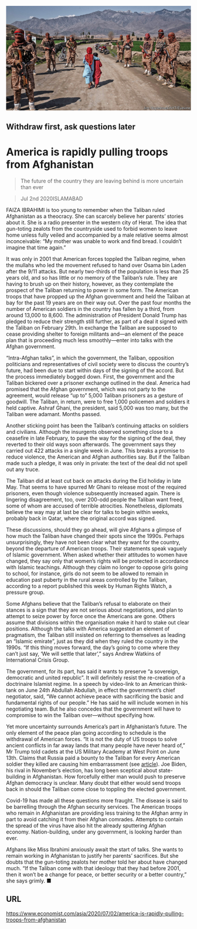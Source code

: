![](./images/20200704_ASP001_0.jpg)

## Withdraw first, ask questions later

# America is rapidly pulling troops from Afghanistan

> The future of the country they are leaving behind is more uncertain than ever

> Jul 2nd 2020ISLAMABAD

FAIZA IBRAHIMI is too young to remember when the Taliban ruled Afghanistan as a theocracy. She can scarcely believe her parents’ stories about it. She is a radio presenter in the western city of Herat. The idea that gun-toting zealots from the countryside used to forbid women to leave home unless fully veiled and accompanied by a male relative seems almost inconceivable: “My mother was unable to work and find bread. I couldn’t imagine that time again.”

It was only in 2001 that American forces toppled the Taliban regime, when the mullahs who led the movement refused to hand over Osama bin Laden after the 9/11 attacks. But nearly two-thirds of the population is less than 25 years old, and so has little or no memory of the Taliban’s rule. They are having to brush up on their history, however, as they contemplate the prospect of the Taliban returning to power in some form. The American troops that have propped up the Afghan government and held the Taliban at bay for the past 19 years are on their way out. Over the past four months the number of American soldiers in the country has fallen by a third, from around 13,000 to 8,600. The administration of President Donald Trump has pledged to reduce their strength still further, as part of a deal it signed with the Taliban on February 29th. In exchange the Taliban are supposed to cease providing shelter to foreign militants and—an element of the peace plan that is proceeding much less smoothly—enter into talks with the Afghan government.

“Intra-Afghan talks”, in which the government, the Taliban, opposition politicians and representatives of civil society were to discuss the country’s future, had been due to start within days of the signing of the accord. But the process immediately bogged down. First, the government and the Taliban bickered over a prisoner exchange outlined in the deal. America had promised that the Afghan government, which was not party to the agreement, would release “up to” 5,000 Taliban prisoners as a gesture of goodwill. The Taliban, in return, were to free 1,000 policemen and soldiers it held captive. Ashraf Ghani, the president, said 5,000 was too many, but the Taliban were adamant. Months passed.

Another sticking point has been the Taliban’s continuing attacks on soldiers and civilians. Although the insurgents observed something close to a ceasefire in late February, to pave the way for the signing of the deal, they reverted to their old ways soon afterwards. The government says they carried out 422 attacks in a single week in June. This breaks a promise to reduce violence, the American and Afghan authorities say. But if the Taliban made such a pledge, it was only in private: the text of the deal did not spell out any truce.

The Taliban did at least cut back on attacks during the Eid holiday in late May. That seems to have spurred Mr Ghani to release most of the required prisoners, even though violence subsequently increased again. There is lingering disagreement, too, over 200-odd people the Taliban want freed, some of whom are accused of terrible atrocities. Nonetheless, diplomats believe the way may at last be clear for talks to begin within weeks, probably back in Qatar, where the original accord was signed.

These discussions, should they go ahead, will give Afghans a glimpse of how much the Taliban have changed their spots since the 1990s. Perhaps unsurprisingly, they have not been clear what they want for the country, beyond the departure of American troops. Their statements speak vaguely of Islamic government. When asked whether their attitudes to women have changed, they say only that women’s rights will be protected in accordance with Islamic teachings. Although they claim no longer to oppose girls going to school, for instance, girls do not seem to be allowed to remain in education past puberty in the rural areas controlled by the Taliban, according to a report published this week by Human Rights Watch, a pressure group.

Some Afghans believe that the Taliban’s refusal to elaborate on their stances is a sign that they are not serious about negotiations, and plan to attempt to seize power by force once the Americans are gone. Others assume that divisions within the organisation make it hard to stake out clear positions. Although the talks with America suggested an element of pragmatism, the Taliban still insisted on referring to themselves as leading an “Islamic emirate”, just as they did when they ruled the country in the 1990s. “If this thing moves forward, the day’s going to come where they can’t just say, ‘We will settle that later’,” says Andrew Watkins of International Crisis Group.

The government, for its part, has said it wants to preserve “a sovereign, democratic and united republic”. It will definitely resist the re-creation of a doctrinaire Islamist regime. In a speech by video-link to an American think-tank on June 24th Abdullah Abdullah, in effect the government’s chief negotiator, said, “We cannot achieve peace with sacrificing the basic and fundamental rights of our people.” He has said he will include women in his negotiating team. But he also concedes that the government will have to compromise to win the Taliban over—without specifying how.

Yet more uncertainty surrounds America’s part in Afghanistan’s future. The only element of the peace plan going according to schedule is the withdrawal of American forces. “It is not the duty of US troops to solve ancient conflicts in far away lands that many people have never heard of,” Mr Trump told cadets at the US Military Academy at West Point on June 13th. Claims that Russia paid a bounty to the Taliban for every American soldier they killed are causing him embarrassment (see [article](https://www.economist.com//united-states/2020/07/02/russia-allegedly-offered-bounties-for-killing-american-soldiers)). Joe Biden, his rival in November’s election, has long been sceptical about state-building in Afghanistan. How forcefully either man would push to preserve Afghan democracy is unclear. Many doubt that either would send troops back in should the Taliban come close to toppling the elected government.

Covid-19 has made all these questions more fraught. The disease is said to be barrelling through the Afghan security services. The American troops who remain in Afghanistan are providing less training to the Afghan army in part to avoid catching it from their Afghan comrades. Attempts to contain the spread of the virus have also hit the already sputtering Afghan economy. Nation-building, under any government, is looking harder than ever.

Afghans like Miss Ibrahimi anxiously await the start of talks. She wants to remain working in Afghanistan to justify her parents’ sacrifices. But she doubts that the gun-toting zealots her mother told her about have changed much. “If the Taliban come with that ideology that they had before 2001, then it won’t be a change for peace, or better security or a better country,” she says grimly. ■

## URL

https://www.economist.com/asia/2020/07/02/america-is-rapidly-pulling-troops-from-afghanistan
